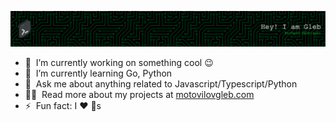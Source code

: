 ![github-header-image](github-header-image.png)

- 🔭 &nbsp;I’m currently working on something cool :wink:
- 🌱 &nbsp;I’m currently learning Go, Python
- 💬 &nbsp;Ask me about anything related to Javascript/Typescript/Python
- 👨‍💻 &nbsp;Read more about my projects at [motovilovgleb.com](https://www.motovilovgleb.com/#portfolio)
- ⚡ &nbsp;Fun fact: I :heart: :dog:s
